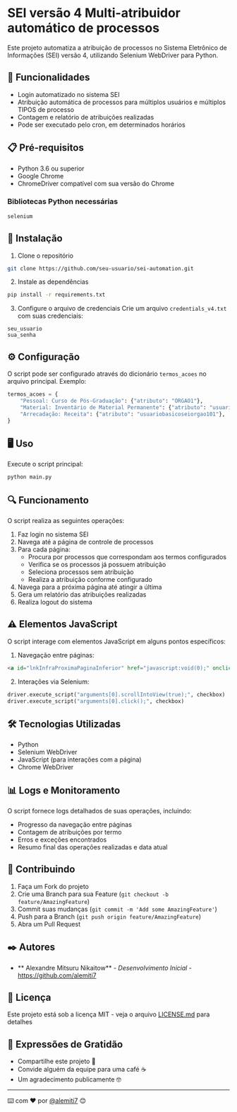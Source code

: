 # SEI versão 4 Multi-atribuidor automático de processos

Este projeto automatiza a atribuição de processos no Sistema Eletrônico de Informações (SEI) versão 4, utilizando Selenium WebDriver para Python.

## 🚀 Funcionalidades

- Login automatizado no sistema SEI
- Atribuição automática de processos para múltiplos usuários e múltiplos TIPOS de processo
- Contagem e relatório de atribuições realizadas
- Pode ser executado pelo cron, em determinados horários

## 📋 Pré-requisitos

- Python 3.6 ou superior
- Google Chrome
- ChromeDriver compatível com sua versão do Chrome

### Bibliotecas Python necessárias
```bash
selenium
```

## 🔧 Instalação

1. Clone o repositório
```bash
git clone https://github.com/seu-usuario/sei-automation.git
```

2. Instale as dependências
```bash
pip install -r requirements.txt
```

3. Configure o arquivo de credenciais
Crie um arquivo `credentials_v4.txt` com suas credenciais:
```
seu_usuario
sua_senha
```

## ⚙️ Configuração

O script pode ser configurado através do dicionário `termos_acoes` no arquivo principal. Exemplo:

```python
termos_acoes = {
    "Pessoal: Curso de Pós-Graduação": {"atributo": "ORGAO1"},
    "Material: Inventário de Material Permanente": {"atributo": "usuario1"},
    "Arrecadação: Receita": {"atributo": "usuariobasicoseiorgao101"},
}
```

## 🖥️ Uso

Execute o script principal:
```bash
python main.py
```

## 🔍 Funcionamento

O script realiza as seguintes operações:

1. Faz login no sistema SEI
2. Navega até a página de controle de processos
3. Para cada página:
   - Procura por processos que correspondam aos termos configurados
   - Verifica se os processos já possuem atribuição
   - Seleciona processos sem atribuição
   - Realiza a atribuição conforme configurado
4. Navega para a próxima página até atingir a última
5. Gera um relatório das atribuições realizadas
6. Realiza logout do sistema

## ⚠️ Elementos JavaScript

O script interage com elementos JavaScript em alguns pontos específicos:

1. Navegação entre páginas:
```html
<a id="lnkInfraProximaPaginaInferior" href="javascript:void(0);" onclick="infraAcaoPaginar('+',0,'Infra', null);">
```

2. Interações via Selenium:
```python
driver.execute_script("arguments[0].scrollIntoView(true);", checkbox)
driver.execute_script("arguments[0].click();", checkbox)
```

## 🛠️ Tecnologias Utilizadas

- Python
- Selenium WebDriver
- JavaScript (para interações com a página)
- Chrome WebDriver

## 📊 Logs e Monitoramento

O script fornece logs detalhados de suas operações, incluindo:
- Progresso da navegação entre páginas
- Contagem de atribuições por termo
- Erros e exceções encontrados
- Resumo final das operações realizadas e data atual

## 🤝 Contribuindo

1. Faça um Fork do projeto
2. Crie uma Branch para sua Feature (`git checkout -b feature/AmazingFeature`)
3. Commit suas mudanças (`git commit -m 'Add some AmazingFeature'`)
4. Push para a Branch (`git push origin feature/AmazingFeature`)
5. Abra um Pull Request

## ✒️ Autores

* ** Alexandre Mitsuru Nikaitow** - *Desenvolvimento Inicial* - https://github.com/alemiti7
  

## 📄 Licença

Este projeto está sob a licença MIT - veja o arquivo [LICENSE.md](LICENSE.md) para detalhes

## 🎁 Expressões de Gratidão

* Compartilhe este projeto 📢
* Convide alguém da equipe para uma café ☕ 
* Um agradecimento publicamente 🤓

---
⌨️ com ❤️ por [@alemiti7]([https://github.com/alemiti7]) 😊
